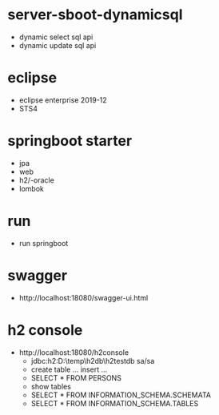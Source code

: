 # server-sboot-dynamicsql 
- dynamic select sql api
- dynamic update sql api

# eclipse
- eclipse enterprise 2019-12
- STS4

# springboot starter
  - jpa
  - web
  - h2/-oracle
  - lombok

# run
- run springboot


# swagger
- http://localhost:18080/swagger-ui.html

# h2 console
- http://localhost:18080/h2console
  - jdbc:h2:D:\temp\h2db\h2testdb sa/sa
  - create table ... insert ...
  - SELECT * FROM PERSONS 
  - show tables
  - SELECT * FROM INFORMATION_SCHEMA.SCHEMATA 
  - SELECT * FROM INFORMATION_SCHEMA.TABLES 

